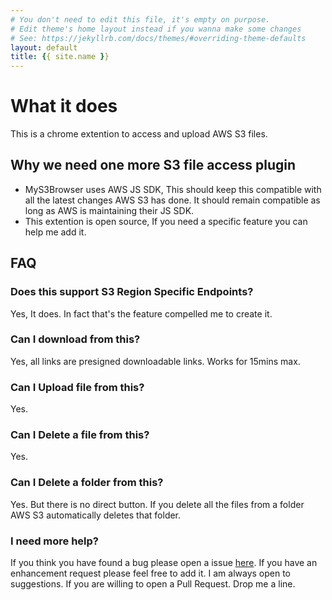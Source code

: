 ```yaml
---
# You don't need to edit this file, it's empty on purpose.
# Edit theme's home layout instead if you wanna make some changes
# See: https://jekyllrb.com/docs/themes/#overriding-theme-defaults
layout: default
title: {{ site.name }}
---
```

# What it does #

This is a chrome extention to access and upload AWS S3 files.


## Why we need one more S3 file access plugin ##

* MyS3Browser uses AWS JS SDK, This should keep this compatible with all the latest changes AWS S3 has done. It should remain compatible as long as AWS is maintaining their JS SDK.
* This extention is open source, If you need a specific feature you can help me add it. 

## FAQ ##

### Does this support S3 Region Specific Endpoints? ###

Yes, It does. In fact that's the feature compelled me to create it.

### Can I download from this? ###

Yes, all links are presigned downloadable links. Works for 15mins max.

### Can I Upload file from this? ###

Yes.

### Can I Delete a file from this? ###

Yes.

### Can I Delete a folder from this? ###

Yes. But there is no direct button. If you delete all the files from a folder AWS S3 automatically deletes that folder.

### I need more help? ###

If you think you have found a bug please open a issue [here](https://github.com/shishirsharma/MyS3Browser/issues/new). If you have an  enhancement request please feel free to add it. I am always open to suggestions. If you are willing to open a Pull Request. Drop me a line.


